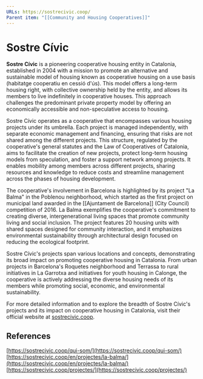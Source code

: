 ```yaml
---
URLs: https://sostrecivic.coop/
Parent item: "[[Community and Housing Cooperatives]]"
---
```

# Sostre Cívic

**Sostre Cívic** is a pioneering cooperative housing entity in Catalonia, established in 2004 with a mission to promote an alternative and sustainable model of housing known as cooperative housing on a use basis (habitatge cooperatiu en cessió d'ús). This model offers a long-term housing right, with collective ownership held by the entity, and allows its members to live indefinitely in cooperative houses. This approach challenges the predominant private property model by offering an economically accessible and non-speculative access to housing.

Sostre Cívic operates as a cooperative that encompasses various housing projects under its umbrella. Each project is managed independently, with separate economic management and financing, ensuring that risks are not shared among the different projects. This structure, regulated by the cooperative's general statutes and the Law of Cooperatives of Catalonia, aims to facilitate the creation of new projects, protect long-term housing models from speculation, and foster a support network among projects. It enables mobility among members across different projects, sharing resources and knowledge to reduce costs and streamline management across the phases of housing development.

The cooperative's involvement in Barcelona is highlighted by its project "La Balma" in the Poblenou neighborhood, which started as the first project on municipal land awarded in the [[Ajuntament de Barcelona]] (City Council) competition of 2016. La Balma exemplifies the cooperative's commitment to creating diverse, intergenerational living spaces that promote community living and social inclusion. The project features 20 housing units with shared spaces designed for community interaction, and it emphasizes environmental sustainability through architectural design focused on reducing the ecological footprint.

Sostre Cívic's projects span various locations and concepts, demonstrating its broad impact on promoting cooperative housing in Catalonia. From urban projects in Barcelona's Roquetes neighborhood and Terrassa to rural initiatives in La Garrotxa and initiatives for youth housing in Calonge, the cooperative is actively addressing the diverse housing needs of its members while promoting social, economic, and environmental sustainability.

For more detailed information and to explore the breadth of Sostre Cívic's projects and its impact on cooperative housing in Catalonia, visit their official website at [sostrecivic.coop](http://sostrecivic.coop/).

## References

[https://sostrecivic.coop/qui-som/](https://sostrecivic.coop/qui-som/)
[https://sostrecivic.coop/en/projectes/la-balma/](https://sostrecivic.coop/en/projectes/la-balma/)
[https://sostrecivic.coop/projectes/](https://sostrecivic.coop/projectes/)